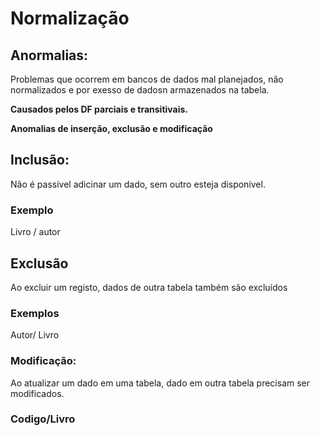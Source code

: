 # Normalização
## Anormalias:
Problemas que ocorrem em bancos de dados mal planejados, não normalizados e por exesso de dadosn armazenados na tabela.

**Causados pelos DF parciais e transitivais.**

**Anomalias de inserção, exclusão e modificação**
## Inclusão:
Não é passivel adicinar um dado, sem outro esteja disponivel.
### Exemplo
Livro / autor
## Exclusão
Ao excluir um registo, dados de outra tabela também são excluídos
### Exemplos 
Autor/ Livro
### Modificação:
Ao atualizar um dado em uma tabela, dado em outra tabela precisam ser modificados.
### Codigo/Livro
